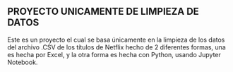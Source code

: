 ##  PROYECTO UNICAMENTE DE LIMPIEZA DE DATOS

Este es un proyecto el cual se basa únicamente en la limpieza de los datos del archivo .CSV de los títulos de Netflix hecho de 2 diferentes formas, una es hecha por Excel,
y la otra forma es hecha con Python, usando Jupyter Notebook.
